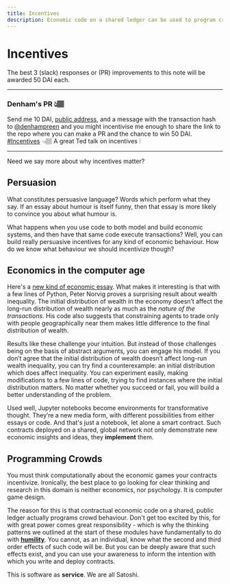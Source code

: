 ```yaml
---
title: Incentives
description: Economic code on a shared ledger can be used to program crowds. Here we begin the exploration of what kinds of programs we should think about writing anf why.
---
```


# Incentives

The best 3 (slack) responses or (PR) improvements to this note will be awarded 50 DAI each.

---

### Denham's PR 👆🏽

Send me 10 DAI, [public address](https://github.com/andytudhope/kernel), and a message with the transaction hash to [@denhampreen](https://github.com/andytudhope/kernel) and you might incentivise me enough to share the link to the repo where you can make a PR and the chance to win 50 DAI. [#Incentives](https://www.youtube.com/watch?v=rrkrvAUbU9Y) 👈🏽 A great Ted talk on incentives 🕯

---

Need we say more about why incentives matter?

## Persuasion

What constitutes persuasive language? Words which perform what they say. If an essay about humour is itself funny, then that essay is more likely to convince you about what humour is.

What happens when you use code to both model and build economic systems, and then have that same code execute transactions? Well, you can build really persuasive incentives for any kind of economic behaviour. How do we know what behaviour we should incentivize though?

## Economics in the computer age

Here's a [new kind of economic essay](https://github.com/norvig/pytudes/blob/master/ipynb/Economics.ipynb). What makes it interesting is that with a few lines of Python, Peter Norvig proves a surprising result about wealth inequality. The initial distribution of wealth in the economy doesn’t affect the long-run distribution of wealth nearly as much as the *nature of the transactions*. His code also suggests that constraining agents to trade only with people geographically near them makes little difference to the final distribution of wealth.

Results like these challenge your intuition. But instead of those challenges being on the basis of abstract arguments, you can engage his model. If you don’t agree that the initial distribution of wealth doesn’t affect long-run wealth inequality, you can try find a counterexample: an initial distribution which does affect inequality. You can experiment easily, making modifications to a few lines of code, trying to find instances where the initial distribution matters. No matter whether you succeed or fail, you will build a better understanding of the problem.

Used well, Jupyter notebooks become environments for transformative thought. They’re a new media form, with different possibilities from either essays or code. And that's just a notebook, let alone a smart contract. Such contracts deployed on a shared, global network not only demonstrate new economic insights and ideas, they **implement** them.

## Programming Crowds

You must think computationally about the economic games your contracts incentivize. Ironically, the best place to go looking for clear thinking and research in this domain is neither economics, nor psychology. It is computer game design.

The reason for this is that contractual economic code on a shared, public ledger actually programs crowd behaviour. Don't get too excited by this, for with great power comes great responsibility - which is why the thinking patterns we outlined at the start of these modules have fundamentally to do with **[humility](../../module-3/humility/)**. You cannot, as an individual, know what the second and third order effects of such code will be. But you can be deeply aware that such effects exist, and you can use your awareness to inform the intention with which you write and deploy contracts.

This is software as **service**. We are all Satoshi.

